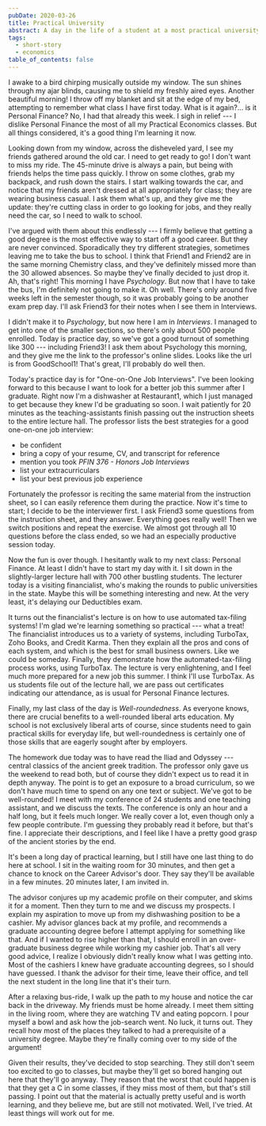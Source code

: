 ```yaml
---
pubDate: 2020-03-26
title: Practical University
abstract: A day in the life of a student at a most practical university.
tags:
  - short-story
  - economics
table_of_contents: false
---
```




I awake to a bird chirping musically outside my window. The sun shines through my ajar blinds, causing me to shield my freshly aired eyes. Another beautiful morning! I throw off my blanket and sit at the edge of my bed, attempting to remember what class I have first today. What is it again?... is it Personal Finance? No, I had that already this week. I sigh in relief --- I dislike Personal Finance the most of all my Practical Economics classes. But all things considered, it's a good thing I'm learning it now.


Looking down from my window, across the disheveled yard, I see my friends gathered around the old car. I need to get ready to go! I don't want to miss my ride. The 45-minute drive is always a pain, but being with friends helps the time pass quickly. I throw on some clothes, grab my backpack, and rush down the stairs. I start walking towards the car, and notice that my friends aren't dressed at all appropriately for class; they are wearing business casual. I ask them what's up, and they give me the update: they're cutting class in order to go looking for jobs, and they really need the car, so I need to walk to school.

I've argued with them about this endlessly --- I firmly believe that getting a good degree is the most effective way to start off a good career. But they are never convinced. Sporadically they try different strategies, sometimes leaving me to take the bus to school. I think that Friend1 and Friend2 are in the same morning Chemistry class, and they've definitely missed more than the 30 allowed absences. So maybe they've finally decided to just drop it. Ah, that's right! This morning I have _Psychology_. But now that I have to take the bus, I'm definitely not going to make it. Oh well. There's only around five weeks left in the semester though, so it was probably going to be another exam prep day. I'll ask Friend3 for their notes when I see them in Interviews.



I didn't make it to _Psychology_, but now here I am in _Interviews_. I managed to get into one of the smaller sections, so there's only about 500 people enrolled. Today is practice day, so we've got a good turnout of something like 300 --- including Friend3! I ask them about Psychology this morning, and they give me the link to the professor's online slides. Looks like the url is from GoodSchool1! That's great, I'll probably do well then.

Today's practice day is for "One-on-One Job Interviews". I've been looking forward to this because I want to look for a better job this summer after I graduate. Right now I'm a dishwasher at Restaurant1, which I just managed to get because they knew I'd be graduating so soon. I wait patiently for 20 minutes as the teaching-assistants finish passing out the instruction sheets to the entire lecture hall. The professor lists the best strategies for a good one-on-one job interview:
- be confident
- bring a copy of your resume, CV, and transcript for reference
- mention you took _PFIN 376 - Honors Job Interviews_
- list your extracurriculars
- list your best previous job experience

Fortunately the professor is reciting the same material from the instruction sheet, so I can easily reference them during the practice. Now it's time to start; I decide to be the interviewer first. I ask Friend3 some questions from the instruction sheet, and they answer. Everything goes really well! Then we switch positions and repeat the exercise. We almost got through all 10 questions before the class ended, so we had an especially productive session today.



Now the fun is over though. I hesitantly walk to my next class: Personal Finance. At least I didn't have to start my day with it. I sit down in the slightly-larger lecture hall with 700 other bustling students. The lecturer today is a visiting financialist, who's making the rounds to public universities in the state. Maybe this will be something interesting and new. At the very least, it's delaying our Deductibles exam.

It turns out the financialist's lecture is on how to use automated tax-filing systems! I'm glad we're learning something so practical --- what a treat! The financialist introduces us to a variety of systems, including TurboTax, Zoho Books, and Credit Karma. Then they explain all the pros and cons of each system, and which is the best for small business owners. Like we could be someday. Finally, they demonstrate how the automated-tax-filing process works, using TurboTax. The lecture is very enlightening, and I feel much more prepared for a new job this summer. I think I'll use TurboTax. As us students file out of the lecture hall, we are pass out certificates indicating our attendance, as is usual for Personal Finance lectures.



Finally, my last class of the day is _Well-roundedness_. As everyone knows, there are crucial benefits to a well-rounded liberal arts education. My school is not exclusively liberal arts of course, since students need to gain practical skills for everyday life, but well-roundedness is certainly one of those skills that are eagerly sought after by employers.

The homework due today was to have read the Iliad and Odyssey --- central classics of the ancient greek tradition. The professor only gave us the weekend to read both, but of course they didn't expect us to read it in depth anyway. The point is to get an exposure to a broad curriculum, so we don't have much time to spend on any one text or subject. We've got to be well-rounded! I meet with my conference of 24 students and one teaching assistant, and we discuss the texts. The conference is only an hour and a half long, but it feels much longer. We really cover a lot, even though only a few people contribute. I'm guessing they probably read it before, but that's fine. I appreciate their descriptions, and I feel like I have a pretty good grasp of the ancient stories by the end.



It's been a long day of practical learning, but I still have one last thing to do here at school. I sit in the waiting room for 30 minutes, and then get a chance to knock on the Career Advisor's door. They say they'll be available in a few minutes. 20 minutes later, I am invited in.

The advisor conjures up my academic profile on their computer, and skims it for a moment. Then they turn to me and we discuss my prospects. I explain my aspiration to move up from my dishwashing position to be a cashier. My advisor glances back at my profile, and recommends a graduate accounting degree before I attempt applying for something like that. And if I wanted to rise higher than that, I should enroll in an over-graduate business degree while working my cashier job. That's all very good advice, I realize I obviously didn't really know what I was getting into. Most of the cashiers I knew have graduate accounting degrees, so I should have guessed. I thank the advisor for their time, leave their office, and tell the next student in the long line that it's their turn.



After a relaxing bus-ride, I walk up the path to my house and notice the car back in the driveway. My friends must be home already. I meet them sitting in the living room, where they are watching TV and eating popcorn. I pour myself a bowl and ask how the job-search went. No luck, it turns out. They recall how most of the places they talked to had a prerequisite of a university degree. Maybe they're finally coming over to my side of the argument!

Given their results, they've decided to stop searching. They still don't seem too excited to go to classes, but maybe they'll get so bored hanging out here that they'll go anyway. They reason that the worst that could happen is that they get a C in some classes, if they miss most of them, but that's still passing. I point out that the material is actually pretty useful and is worth learning, and they believe me, but are still not motivated. Well, I've tried. At least things will work out for me.
